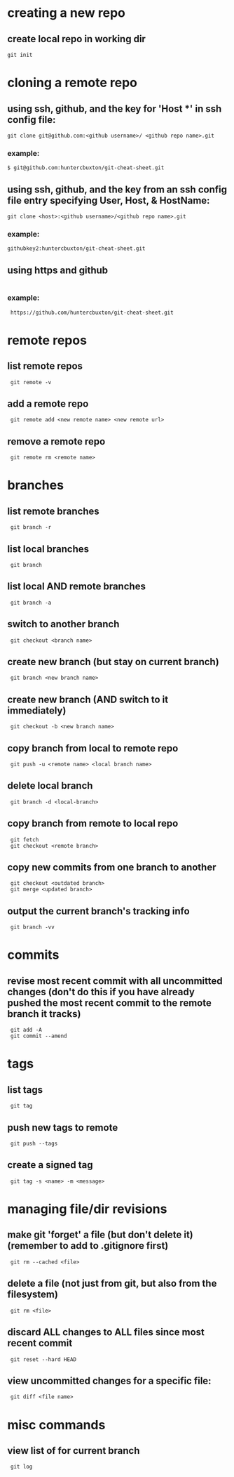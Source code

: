 # creating a new repo

## create local repo in working dir
```script 
git init
``` 
# cloning a remote repo
 
## using ssh, github, and the key for 'Host *' in ssh config file:
```script 
git clone git@github.com:<github username>/ <github repo name>.git
```
### example: 
```script
$ git@github.com:huntercbuxton/git-cheat-sheet.git 
```

## using ssh, github, and the key from an ssh config file entry specifying User, Host, & HostName:
```script
git clone <host>:<github username>/<github repo name>.git
```
### example: 
```script
githubkey2:huntercbuxton/git-cheat-sheet.git
``` 
## using https and github
```script https://github.com/<github username>/<github repo name>.git
```

### example: 

```script
 https://github.com/huntercbuxton/git-cheat-sheet.git
```

# remote repos

## list remote repos
```script
 git remote -v
```
## add a remote repo
```script
 git remote add <new remote name> <new remote url>
```
## remove a remote repo

```script
 git remote rm <remote name>
```


# branches

## list remote branches
```script
 git branch -r
```
## list local branches
```script
 git branch
```
## list local AND remote branches
```script
 git branch -a
```
## switch to another branch
```script
 git checkout <branch name>
```
## create new branch (but stay on current branch)
```script
 git branch <new branch name>
```

## create new branch (AND switch to it immediately)
```script
 git checkout -b <new branch name>
```
## copy branch from local to remote repo
```script
 git push -u <remote name> <local branch name>
```

## delete local branch 
```script
 git branch -d <local-branch>
```
## copy branch from remote to local repo 
```script
 git fetch 
 git checkout <remote branch>
```
## copy new commits from one branch to another
```script
 git checkout <outdated branch>
 git merge <updated branch>
```

## output the current branch's tracking info 
```script
 git branch -vv
```


# commits 

## revise most recent commit with all uncommitted changes (don't do this if you have already pushed the most recent commit to the remote branch it tracks) 
```script
 git add -A
 git commit --amend
```


# tags 

## list tags
```script
 git tag
```

## push new tags to remote
```script
 git push --tags
```

## create a signed tag 
```script
 git tag -s <name> -m <message>
```

# managing file/dir revisions

## make git 'forget' a file (but don't delete it) (remember to add <file> to .gitignore first)

```script
 git rm --cached <file>
```

## delete a file (not just from git, but also from the filesystem)
```script
 git rm <file>
```

## discard ALL changes to ALL files since most recent commit 
```script
 git reset --hard HEAD
```

## view uncommitted changes for a specific file:
```script
 git diff <file name>
```



# misc commands

## view list of for current branch
```script
 git log
```


